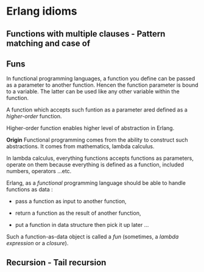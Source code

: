# Erlang idioms


## Functions with multiple clauses - Pattern matching and case of



## Funs

In functional programming languages, a function you define can be passed as a parameter to another function. Hencen the function parameter is bound to a variable. The latter can be used like any other variable within the function.

A function which accepts such funtion as a parameter ared defined as a *higher-order* function.

Higher-order function enables higher level of abstraction in Erlang.

**Origin**
Functional programming comes from the ability to construct such abstractions. It comes from mathematics, lambda calculus.

In lambda calculus, everything functions accepts functions as parameters, operate on them because everything is defined as a function, included numbers, operators ...etc.


Erlang, as a *functional* programming language should be able to handle functions as data :

- pass a function as input to another function,

- return a function as the result of another function,

- put a function in data structure then pick it up later ...

Such a function-as-data object is called a *fun* (sometimes, a *lambda expression* or a *closure*).


## Recursion - Tail recursion


